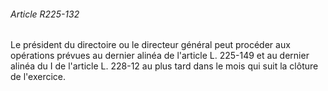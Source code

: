 ###### Article R225-132

Le président du directoire ou le directeur général peut procéder aux opérations prévues au dernier alinéa de l'article L. 225-149 et au dernier alinéa du I de l'article L. 228-12 au plus tard dans le mois qui suit la clôture de l'exercice.

